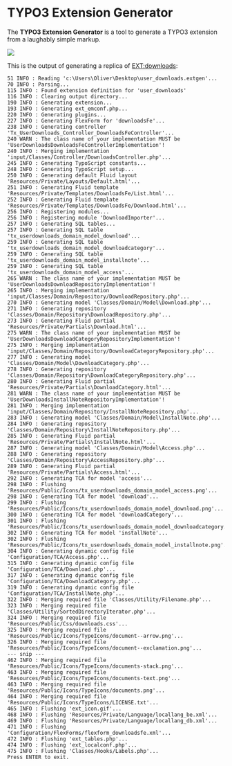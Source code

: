 TYPO3 Extension Generator
=========================

The **TYPO3 Extension Generator** is a tool to generate a TYPO3 extension from a laughably simple markup.

![](https://raw.github.com/oliversalzburg/typo3extensiongenerator/master/screenshot.png)

This is the output of generating a replica of [EXT:downloads](https://github.com/oliversalzburg/downloads):

    51 INFO : Reading 'c:\Users\Oliver\Desktop\user_downloads.extgen'...
    70 INFO : Parsing...
    115 INFO : Found extension definition for 'user_downloads'
    116 INFO : Clearing output directory...
    190 INFO : Generating extension...
    193 INFO : Generating ext_emconf.php...
    220 INFO : Generating plugins...
    227 INFO : Generating FlexForm for 'downloadsFe'...
    238 INFO : Generating controller 'Tx_UserDownloads_Controller_DownloadsFeController'...
    240 WARN : The class name of your implementation MUST be 'UserDownloadsDownloadsFeControllerImplementation'!
    240 INFO : Merging implementation 'input/Classes/Controller/DownloadsController.php'...
    245 INFO : Generating TypoScript constants...
    248 INFO : Generating TypoScript setup...
    250 INFO : Generating default Fluid layout 'Resources/Private/Layouts/Default.html'...
    251 INFO : Generating Fluid template 'Resources/Private/Templates/DownloadsFe/List.html'...
    252 INFO : Generating Fluid template 'Resources/Private/Templates/DownloadsFe/Download.html'...
    256 INFO : Registering modules...
    256 INFO : Registering module 'DownloadImporter'...
    257 INFO : Generating SQL tables...
    257 INFO : Generating SQL table 'tx_userdownloads_domain_model_download'...
    259 INFO : Generating SQL table 'tx_userdownloads_domain_model_downloadcategory'...
    259 INFO : Generating SQL table 'tx_userdownloads_domain_model_installnote'...
    259 INFO : Generating SQL table 'tx_userdownloads_domain_model_access'...
    265 WARN : The class name of your implementation MUST be 'UserDownloadsDownloadRepositoryImplementation'!
    265 INFO : Merging implementation 'input/Classes/Domain/Repository/DownloadRepository.php'...
    270 INFO : Generating model 'Classes/Domain/Model\Download.php'...
    271 INFO : Generating repository 'Classes/Domain/Repository\DownloadRepository.php'...
    273 INFO : Generating Fluid partial 'Resources/Private/Partials\Download.html'...
    275 WARN : The class name of your implementation MUST be 'UserDownloadsDownloadCategoryRepositoryImplementation'!
    275 INFO : Merging implementation 'input/Classes/Domain/Repository/DownloadCategoryRepository.php'...
    277 INFO : Generating model 'Classes/Domain/Model\DownloadCategory.php'...
    278 INFO : Generating repository 'Classes/Domain/Repository\DownloadCategoryRepository.php'...
    280 INFO : Generating Fluid partial 'Resources/Private/Partials\DownloadCategory.html'...
    281 WARN : The class name of your implementation MUST be 'UserDownloadsInstallNoteRepositoryImplementation'!
    281 INFO : Merging implementation 'input/Classes/Domain/Repository/InstallNoteRepository.php'...
    283 INFO : Generating model 'Classes/Domain/Model\InstallNote.php'...
    284 INFO : Generating repository 'Classes/Domain/Repository\InstallNoteRepository.php'...
    285 INFO : Generating Fluid partial 'Resources/Private/Partials\InstallNote.html'...
    287 INFO : Generating model 'Classes/Domain/Model\Access.php'...
    288 INFO : Generating repository 'Classes/Domain/Repository\AccessRepository.php'...
    289 INFO : Generating Fluid partial 'Resources/Private/Partials\Access.html'...
    292 INFO : Generating TCA for model 'access'...
    298 INFO : Flushing 'Resources/Public/Icons/tx_userdownloads_domain_model_access.png'...
    298 INFO : Generating TCA for model 'download'...
    299 INFO : Flushing 'Resources/Public/Icons/tx_userdownloads_domain_model_download.png'...
    300 INFO : Generating TCA for model 'downloadCategory'...
    301 INFO : Flushing 'Resources/Public/Icons/tx_userdownloads_domain_model_downloadcategory.png'...
    302 INFO : Generating TCA for model 'installNote'...
    302 INFO : Flushing 'Resources/Public/Icons/tx_userdownloads_domain_model_installnote.png'...
    304 INFO : Generating dynamic config file 'Configuration/TCA/Access.php'...
    315 INFO : Generating dynamic config file 'Configuration/TCA/Download.php'...
    317 INFO : Generating dynamic config file 'Configuration/TCA/DownloadCategory.php'...
    319 INFO : Generating dynamic config file 'Configuration/TCA/InstallNote.php'...
    322 INFO : Merging required file 'Classes/Utility/Filename.php'...
    323 INFO : Merging required file 'Classes/Utility/SortedDirectoryIterator.php'...
    324 INFO : Merging required file 'Resources/Public/Css/downloads.css'...
    325 INFO : Merging required file 'Resources/Public/Icons/TypeIcons/document--arrow.png'...
    326 INFO : Merging required file 'Resources/Public/Icons/TypeIcons/document--exclamation.png'...
    --- snip ---
    462 INFO : Merging required file 'Resources/Public/Icons/TypeIcons/documents-stack.png'...
    463 INFO : Merging required file 'Resources/Public/Icons/TypeIcons/documents-text.png'...
    463 INFO : Merging required file 'Resources/Public/Icons/TypeIcons/documents.png'...
    464 INFO : Merging required file 'Resources/Public/Icons/TypeIcons/LICENSE.txt'...
    465 INFO : Flushing 'ext_icon.gif'...
    468 INFO : Flushing 'Resources/Private/Language/locallang_be.xml'...
    469 INFO : Flushing 'Resources/Private/Language/locallang_db.xml'...
    471 INFO : Flushing 'Configuration/FlexForms/flexform_downloadsfe.xml'...
    472 INFO : Flushing 'ext_tables.php'...
    474 INFO : Flushing 'ext_localconf.php'...
    475 INFO : Flushing 'Classes/Hooks/Labels.php'...
    Press ENTER to exit.
    